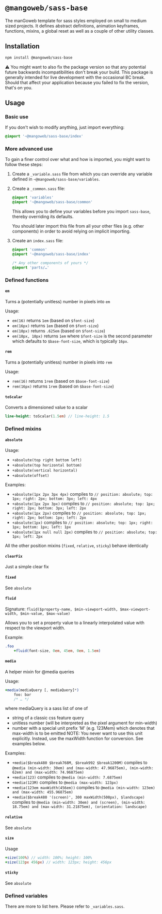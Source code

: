 # `@mangoweb/sass-base`

The manGoweb template for sass styles employed on small to medium sized projects.
It defines abstract definitions, animation keyframes, functions, mixins, a global reset as well as a couple of other utility classes.

## Installation

```bash
npm install @mangoweb/sass-base
```

⚠️ You might want to also fix the package version so that any potential future backwards incompatibilities don't break your build.
This package is generally intended for live development with the occasional BC break.
Should that affect your application because you failed to fix the version, that's on you.

## Usage

### Basic use
If you don't wish to modify anything, just import everything:
```sass
@import '~@mangoweb/sass-base/index'
```

### More advanced use
To gain a finer control over what and how is imported, you might want to follow these steps:
1) Create a `_variable.sass` file from which you can override any variable defined in `~@mangoweb/sass-base/variables`.
2) Create a `_common.sass` file:
	```sass
	@import 'variables'
	@import '~@mangoweb/sass-base/common'
	```
	This allows you to define your variables before you import `sass-base`, thereby overriding its defaults.
	 
	You should later import this file from all your other files (e.g. other components) in order to avoid relying on implicit importing.
3) Create an `index.sass` file:
	```sass
	@import 'common'
	@import '~@mangoweb/sass-base/index'
	
	/* Any other components of yours */
	@import 'parts/…'
	```

### Defined functions

#### `em`
Turns a (potentially unitless) number in pixels into `em`

Usage:
- `em(16)` returns `1em` (based on `$font-size`)
- `em(16px)` returns `1em` (based on `$font-size`)
- `em(10px)` returns `.625em` (based on `$font-size`)
- `em(10px, 10px)` returns `1em`
where `$font-size` is the second parameter which defaults to `$base-font-size`, which is typically `16px`.

#### `rem`
Turns a (potentially unitless) number in pixels into `rem`

Usage:
- `rem(16)` returns `1rem` (based on `$base-font-size`)
- `rem(16px)` returns `1rem` (based on `$base-font-size`)

#### `toScalar`
Converts a dimensioned value to a scalar
```sass
line-height: toScalar(1.5em) // line-height: 1.5
``` 

### Defined mixins

#### `absolute`
Usage:
- `+absolute(top right bottom left)`
- `+absolute(top horizontal bottom)`
- `+absolute(vertical horizontal)`
- `+absolute(offset)`

Examples:
- `+absolute(1px 2px 3px 4px)`
	compiles to
	`// position: absolute; top: 1px; right: 2px; bottom: 3px; left: 4px`
- `+absolute(1px 2px 3px)`
	compiles to
	`// position: absolute; top: 1px; right: 2px; bottom: 3px; left: 2px`
- `+absolute(1px 2px)`
	compiles to
	`// position: absolute; top: 1px; right: 2px; bottom: 1px; left: 2px`
- `+absolute(1px)`
	compiles to
	`// position: absolute; top: 1px; right: 1px; bottom: 1px; left: 1px`
- `+absolute(1px null null 2px)`
	compiles to
	`// position: absolute; top: 1px; left: 2px`

All the other position mixins (`fixed`, `relative`, `sticky`) behave identically

#### `clearFix`
Just a simple clear fix

#### `fixed`
See `absolute`

#### `fluid`
Signature: `fluid($property-name, $min-viewport-width, $max-viewport-width, $min-value, $max-value)`

Allows you to set a property value to a linearly interpolated value with respect to the viewport width.

Example:
```sass
.foo
	+fluid(font-size, 0em, 45em, 0em, 1.5em)
```

#### `media`
A helper mixin for @media queries
	
Usage:
```sass
+media(mediaQuery [, mediaQuery]*)
	foo: bar
	/* … */
```
where mediaQuery is a sass list of one of
- string of a classic css feature query
- unitless number (will be interpreted as the pixel argument for min-width)
- number with a special unit prefix 'M' (e.g. 123Mem) which denotes that max-width is to be emitted
	NOTE: You never want to use this unit explicitly. Instead, use the maxWidth function for conversion. See examples
	      below.

Examples:
- `+media($break480 $break768M, $break992 $break1200M)`
	compiles to 
	`@media (min-width: 30em) and (max-width: 47.96875em), (min-width: 62em) and (max-width: 74.96875em)`
- `+media(123)`
	compiles to
	`@media (min-width: 7.6875em)`
- `+media(123M)`
	compiles to
	`@media (max-width: 123px)`
- `+media(123em maxWidth(456em))`
	compiles to
	`@media (min-width: 123em) and (max-width: 455.96875em)`
- `+media($break480 '(screen)', 300 maxWidth(500px), $landscape)`
	compiles to
	`@media (min-width: 30em) and (screen), (min-width: 18.75em) and (max-width: 31.21875em), (orientation: landscape)`

#### `relative`
See `absolute`

#### `size`
Usage
```sass
+size(100%) // width: 100%; height: 100%
+size(123px 456px) // width: 123px; height: 456px
```

#### `sticky`
See `absolute` 

### Defined variables
There are more to list here. Please refer to `_variables.sass`.

